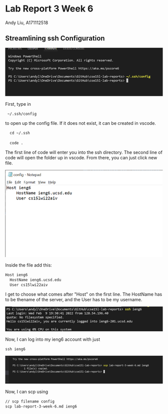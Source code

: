 # Lab Report 3 Week 6
Andy Liu, A171112518

## Streamlining ssh Configuration

![Image](img3/opening-config-file.png)

First, type in 
```
 ~/.ssh/config
 ```
  to open up the config file. If it does not exist, it can be created in vscode.
```
  cd ~/.ssh 

  code .
  ```

  The first line of code will enter you into the ssh directory. The second line of code will open the folder up in vscode. From there, you can just click new file.

![Image](img3/ssh-config-file.png)

  Inside the file add this: 
  ```
  Host ieng6
    HostName ieng6.ucsd.edu
    User cs15lwi22aiv
  ```

  I get to choose what comes after "Host" on the first line. The HostName has to be thename of the server, and the User has to be my username.

![Image](img3/ssh-ieng6.png)

Now, I can log into my ieng6 account with just
```
ssh ieng6
```

![Image](img3/scp-week-6.png)

Now, I can scp using 
```
// scp filename config
scp lab-report-3-week-6.md ieng6
```
